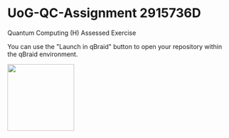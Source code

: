 # UoG-QC-Assignment 2915736D
Quantum Computing (H) Assessed Exercise

You can use the "Launch in qBraid" button to open your repository within the qBraid environment.

[<img src="https://qbraid-static.s3.amazonaws.com/logos/Launch_on_qBraid_white.png" width="150">](https://account.qbraid.com?gitHubUrl=https://github.com/SimonGay/UoG-QC-Assignment.git)
